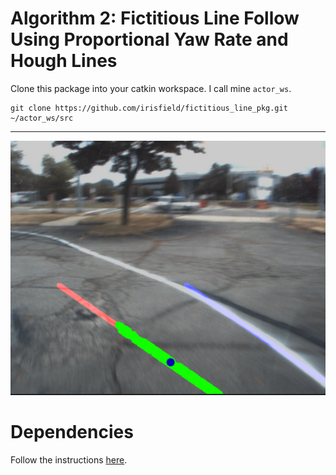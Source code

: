 # Algorithm 2: Fictitious Line Follow Using Proportional Yaw Rate and Hough Lines

Clone this package into your catkin workspace. I call mine `actor_ws`.
```
git clone https://github.com/irisfield/fictitious_line_pkg.git ~/actor_ws/src
```

---

![The fictitious middle line is in red](misc/hough_fictitious_middle_line.png)


# Dependencies 
Follow the instructions [here](https://github.com/irisfield/shifted_line_pkg#dependencies).
